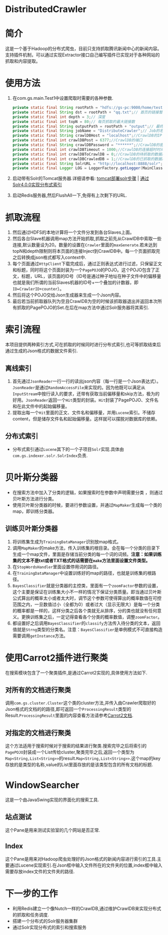 DistributedCrawler
=================

# 简介 #

这是一个基于Hadoop的分布式爬虫，目前只支持抓取腾讯新闻中心的新闻内容。支持插件机制，可以通过实现Extractor接口自己编写插件已实现对于各种网站的抓取和内容提取。

# 使用方法 #

1. 在com.gs.main.Test1中设置爬取时需要的各种参数.

	```Java
	private static final String rootPath = "hdfs://gs-pc:9000/home/test/";
	private static final String dst = rootPath + "qq.txt";// 首页的链接暂存地
	private static final int depth = 3;// 深度
	private static final int topN = 80;// 每页抓取的最大链接数
	private static final String outputPath = rootPath + "output";// 最终结果的输出路径
	private static final String jobName = "DistributeCrawler";// Job的名称
	private static final String crawlDBHost = "localhost";//CrawlDB的IP
	private static final int crawlDBPost = 6377;//CrawlDB的端口
	private static final String crawlDBPassword = "******";//CrawlDB的密码
	private static final int crawlDBTimeout = 1000;//CrawlDB的连接超时时间
	private static final int crawlDBToCrawlDB = 0;//CrawlDB的待抓取的数据库编号
	private static final int crawlDBCrawledDB = 1;//CrawlDB的已抓取的数据库编号
	private static final String SolrURL = "http://localhost:8888/solr";//Solr服务器URL
	private static final Logger LOG = LoggerFactory.getLogger(MainClass.class);
	```

2. 启动带有Solr的Tomcat服务器.详细请参看: [tomcat部署solr步骤](http://blog.csdn.net/gsh19940409/article/details/17886567) | [通过Solr4.0.0实现分布式索引](http://blog.csdn.net/gsh19940409/article/details/17915223)

3. 启动Redis服务器,然后FlushAll一下,免得有上次剩下的URL.

# 抓取流程 #

1. 然后通过HDFS的本地计算将一个文件分发到各台Slaves上面。
2. 然后各台Slave机器调用map方法开始抓取,抓取之前先从CrawlDB中索取一些连接,默认数量设为20。数量的设置在`Crawler`里面的`maxGenerate`.若未达到topN和depth限制则将本页面的连接Inject到CrawlDB中。每一个页面抓取完之后转换成json格式都写入context中.
3. 每个页面通过`HttpClient`下载完成后，通过正则表达式进行过滤，只保留正文和标题，同时将这个页面封装为一个`PagePOJO`的POJO。这个POJO包含了正文，标题，URL，该页面的ID号（ID号是通过种子地址在种子文件中的偏移量也就是我们所谓的当前Slaves机器的ID号+一个叠加的计数器，即`ID=CrawlerID+counter`）。
4. 然后将这个POJO交给Json生成器来生成一个Json内容。
5. 最后若当前抓取器队列为空且CrawlDB为空的时候该抓取器退出并返回本次所有抓取的PagePOJO的Set.在后在map方法中通过Solr服务器将其索引.

# 索引流程 #

本项目提供两种索引方式,可在抓取的时候同时进行分布式索引,也可等抓取结束后通过生成的Json格式的数据文件索引.

## 离线索引 ##

1. 首先通过`JsonReader`一行一行的读出json内容（每一行是一个Json表达式）。`JsonReader`是通过`RandomAccessFile`来实现的。因为他既可以满足从`InputStream`中按行读入的要求，还带有获取当前偏移量和skip方法，极为的好用。`JsonReader`返回一个`Hit`类型的封装。`Hit`封装了PagePOJO、文件名和在此文件中的起始偏移量。
2. 提取出每一个`Hit`里面的正文、文件名和偏移量，并用`Lucene`索引。不储存content，但是储存文件名和起始偏移量。这样就可以摆脱对数据库的依赖。

## 分布式索引 ##

- 分布式索引通过`Lucene`其下的一个子项目`Solr`实现.具体由`com.gs.indexer.solr.SolrIndex`负责.

# 贝叶斯分类器 #

- 在搜索方法中加入了分类的逻辑，如果搜索时在参数中声明需要分类
，则通过贝叶斯方法进行分类。
- 使用贝叶斯分类器的时候，要进行参数设置，并通过`MapMaker`生成每一个类的map，即训练分类器。

## 训练贝叶斯分类器 ##

1. 将训练集生成为`TrainingDataManager`识别放map格式。
2. 调用`MapMaker`的make方法，传入训练集的根目录。会在每一个分类的目录下生成一个map文件，里面是存储当前分类的每一个词的词频。**注意：如果训练集的文本不是txt或者TXT格式的话需要在`make`方法里面设置文件类型。**
3. 在`StopWordsHandler`里面设置停用词的路径。
4. 在`TrainingDataManager`中设置训练好的map的路径，也就是训练集的根路径。
5. `BayesClassifier`就是分类器的主控类，里面有一个`zoomFactor`参数的设置，这个主要是保证在训练集大小不一样的情况下保证分类质量。即当通过贝叶斯公式算出的概率太小或者太大时，调节这个参数可使得算出的概率数值在可控范围之内，一旦数值过小（全都为0）或者过大（显示无限大）是每一个分类的概率都是一样的，这样分类之后各个类就无从排序，分的类也就没有任何意义。更换训练集之后，一定记得查看各个分类的概率数值，调整`zoomFactor`。
6. 都设置好之后调用`BayesClassifier`的`classify`方法传入待分类的文本，返回值就是`Strng`类型的分类名。注意：`BayesClassifier`是单例模式不可直接构造需要调用`getInstance`方法。

# 使用Carrot2插件进行聚类 #

在搜索模块包含了一个聚类插件,是通过Carrot2实现的,具体使用方法如下.

## 对所有的文档进行聚类 ##

调用`com.gs.cluster.Cluster`这个类的cluster方法,并传入由Crawler爬取好的Json格式的文档的的路径,即可返回一个`ProcessingResult`类型的Result.`ProcessingResult`里面的内容查看方法请参考[Carrot2文档](http://download.carrot2.org/stable/javadoc/).

## 对指定的文档进行聚类 ##

这个方法适用于搜索时候对于搜索的结果进行聚类.搜索完毕之后将索引的`PagePOJO`封装成一个List传给cluster,聚类完毕之后,返回一个类型为`Map<String,List<String>>`的result.`Map<String,List<String>>`.这个map的key存放的是类型的名称,value的List里面存放的是该类型包含的所有文档的标题.

# WindowSearcher #

这是一个由JavaSwing实现的界面化的搜索工具.

## 站点测试 ##

这个Pane是用来测试实验室的几个网站是否正常.

## Index ##

这个Pane是用来对Hadoop爬虫处理好的Json格式的新闻内容进行索引的工具.主要通过Lucene实现索引.在Json框中输入文件所在的文件夹的位置,index框中输入需要存放index文件的文件夹的路径.

# 下一步的工作 #

- 利用Redis建立一个像Nutch一样的CrawlDB,通过维护CrawlDB来实现分布式的抓取和任务调度.
- 搭建一个分布式的Solr服务器集群
- 通过Solr实现分布式的索引和搜索服务


